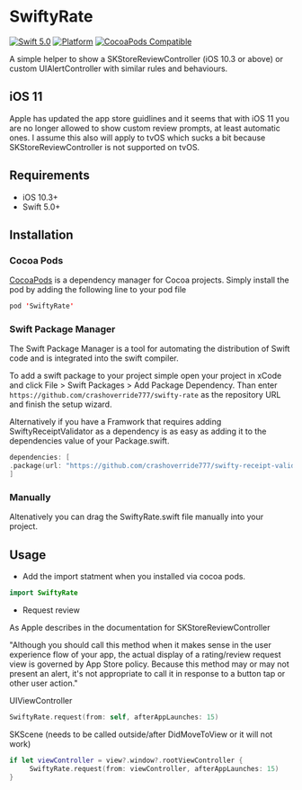 # SwiftyRate

[![Swift 5.0](https://img.shields.io/badge/swift-5.0-ED523F.svg?style=flat)](https://swift.org/download/)
[![Platform](https://img.shields.io/cocoapods/p/SwiftyRate.svg?style=flat)]()
[![CocoaPods Compatible](https://img.shields.io/cocoapods/v/SwiftyRate.svg)](https://img.shields.io/cocoapods/v/SwiftyRate.svg)

A simple helper to show a SKStoreReviewController (iOS 10.3 or above) or custom UIAlertController with similar rules and behaviours. 

## iOS 11 

Apple has updated the app store guidlines and it seems that with iOS 11 you are no longer allowed to show custom review prompts, at least automatic ones. I assume this also will apply to tvOS which sucks a bit because SKStoreReviewController is not supported on tvOS.

## Requirements

- iOS 10.3+
- Swift 5.0+

## Installation

### Cocoa Pods

[CocoaPods](https://developers.google.com/admob/ios/quick-start#streamlined_using_cocoapods) is a dependency manager for Cocoa projects. Simply install the pod by adding the following line to your pod file


```swift
pod 'SwiftyRate'
```

### Swift Package Manager

The Swift Package Manager is a tool for automating the distribution of Swift code and is integrated into the swift compiler.

To add a swift package to your project simple open your project in xCode and click File > Swift Packages > Add Package Dependency.
Than enter `https://github.com/crashoverride777/swifty-rate` as the repository URL and finish the setup wizard.

Alternatively if you have a Framwork that requires adding SwiftyReceiptValidator as a dependency is as easy as adding it to the dependencies value of your Package.swift.
```swift
dependencies: [
.package(url: "https://github.com/crashoverride777/swifty-receipt-validator.git", from: "6.1.0")
]
```

### Manually

Altenatively you can drag the SwiftyRate.swift file manually into your project.

## Usage

- Add the import statment when you installed via cocoa pods. 

```swift
import SwiftyRate 
```

- Request review

As Apple describes in the documentation for SKStoreReviewController 

"Although you should call this method when it makes sense in the user experience flow of your app, the actual display of a rating/review request view is governed by App Store policy. Because this method may or may not present an alert, it's not appropriate to call it in response to a button tap or other user action."

UIViewController
```swift
SwiftyRate.request(from: self, afterAppLaunches: 15)
```

SKScene (needs to be called outside/after DidMoveToView or it will not work)
```swift
if let viewController = view?.window?.rootViewController {
     SwiftyRate.request(from: viewController, afterAppLaunches: 15)
}
```
